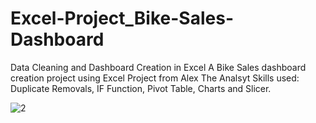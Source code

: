 # Excel-Project_Bike-Sales-Dashboard

Data Cleaning and Dashboard Creation in Excel
A Bike Sales dashboard creation project using Excel Project from Alex The Analsyt
Skills used: Duplicate Removals, IF Function, Pivot Table, Charts and Slicer.

![2](https://github.com/widyaangely/Excel-Project_Bike-Sales-Dashboard/assets/149513267/ece95617-054c-4dfd-85f1-18612fc4d0ad)
